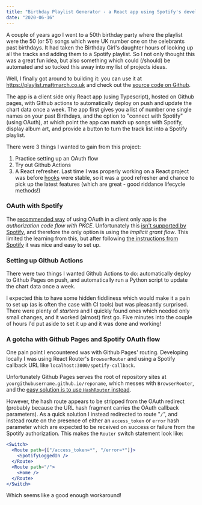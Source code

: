 ```yaml
---
title: "Birthday Playlist Generator - a React app using Spotify's developer API deployed to Github Pages"
date: "2020-06-16"
---
```


A couple of years ago I went to a 50th birthday party where the playlist were the 50 (or 51) songs which were UK number one on the celebrants past birthdays. It had taken the Birthday Girl's daughter hours of looking up all the tracks and adding them to a Spotify playlist. So I not only thought this was a great fun idea, but also something which could (/should) be automated and so tucked this away into my list of projects ideas.

Well, I finally got around to building it: you can use it at https://playlist.mattmarch.co.uk and check out the [source code on Github](https://github.com/mattmarch/BirthdayPlaylist).

The app is a client side only React app (using Typescript), hosted on Github pages, with Github actions to automatically deploy on push and update the chart data once a week. The app first gives you a list of number one single names on your past Birthdays, and the option to "connect with Spotify" (using OAuth), at which point the app can match up songs with Spotify, display album art, and provide a button to turn the track list into a Spotify playlist.

There were 3 things I wanted to gain from this project:
1. Practice setting up an OAuth flow
2. Try out Github Actions
3. A React refresher. Last time I was properly working on a React project was before [hooks](https://reactjs.org/docs/hooks-intro.html) were stable, so it was a good refresher and chance to pick up the latest features (which are great - good riddance lifecycle methods!)


### OAuth with Spotify

The [recommended way](https://oauth.net/2/grant-types/implicit/) of using OAuth in a client only app is the _authorization code flow with PKCE_. Unfortunately this [isn't supported by Spotify](https://community.spotify.com/t5/Spotify-for-Developers/Authentication-API-failing-in-production-right-now/m-p/4960693/highlight/true#M234), and therefore the only option is using the _implicit grant flow_. This limited the learning from this, but after following [the instructions from Spotify](https://developer.spotify.com/documentation/general/guides/authorization-guide/#implicit-grant-flow) it was nice and easy to set up.


### Setting up Github Actions

There were two things I wanted Github Actions to do: automatically deploy to Github Pages on push, and automatically run a Python script to update the chart data once a week.

I expected this to have some hidden fiddliness which would make it a pain to set up (as is often the case with CI tools) but was pleasantly surprised. There were plenty of _starters_ and I quickly found ones which needed only small changes, and it worked (almost) first go. Five minutes into the couple of hours I'd put aside to set it up and it was done and working!


### A gotcha with Github Pages and Spotify OAuth flow

One pain point I encountered was with Github Pages' routing. Developing locally I was using React Router's `BrowserRouter` and using a Spotify callback URL like `localhost:3000/spotify-callback`.

Unfortunately Github Pages serves the root of repository sites at `yourgithubusername.github.io/reponame`, which messes with `BrowserRouter`, and the [easy solution is to use `HashRouter` instead](https://stackoverflow.com/questions/46056414/getting-404-for-links-with-create-react-app-deployed-to-github-pages).

However, the hash route appears to be stripped from the OAuth redirect (probably because the URL hash fragment carries the OAuth callback parameters). As a quick solution I instead redirected to route "`/`", and instead route on the presence of either an `access_token` or `error` hash parameter which are expected to be received on success or failure from the Spotify authorization. This makes the `Router` switch statement look like:

```jsx
<Switch>
  <Route path={["/access_token=*", "/error=*"]}>
    <SpotifyLoggedIn />
  </Route>
  <Route path="/">
    <Home />
  </Route>
</Switch>
```

Which seems like a good enough workaround!
